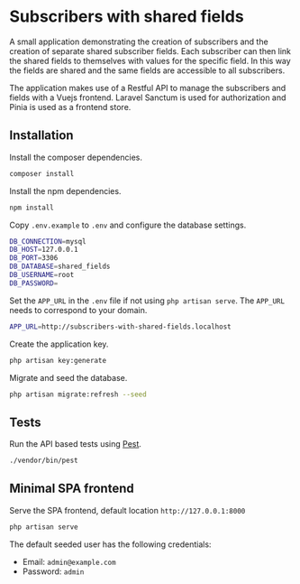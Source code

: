 # Subscribers with shared fields

A small application demonstrating the creation of subscribers and the creation of separate shared subscriber fields. Each subscriber can then link the shared fields to themselves with values for the specific field. In this way the fields are shared and the same fields are accessible to all subscribers.

The application makes use of a Restful API to manage the subscribers and fields with a Vuejs frontend. Laravel Sanctum is used for authorization and Pinia is used as a frontend store.

## Installation

Install the composer dependencies.

```bash
composer install
```

Install the npm dependencies.

```bash
npm install
```

Copy `.env.example` to `.env` and configure the database settings.

```bash
DB_CONNECTION=mysql
DB_HOST=127.0.0.1
DB_PORT=3306
DB_DATABASE=shared_fields
DB_USERNAME=root
DB_PASSWORD=
```

Set the `APP_URL` in the `.env` file if not using `php artisan serve`. The `APP_URL` needs to correspond to your domain.

```bash
APP_URL=http://subscribers-with-shared-fields.localhost
```

Create the application key.

```bash
php artisan key:generate
```

Migrate and seed the database.

```bash
php artisan migrate:refresh --seed
```

## Tests

Run the API based tests using [Pest](https://pestphp.com/).

```bash
./vendor/bin/pest
```

## Minimal SPA frontend

Serve the SPA frontend, default location `http://127.0.0.1:8000`
```bash
php artisan serve
```

The default seeded user has the following credentials:

* Email: ```admin@example.com```
* Password: ```admin```
